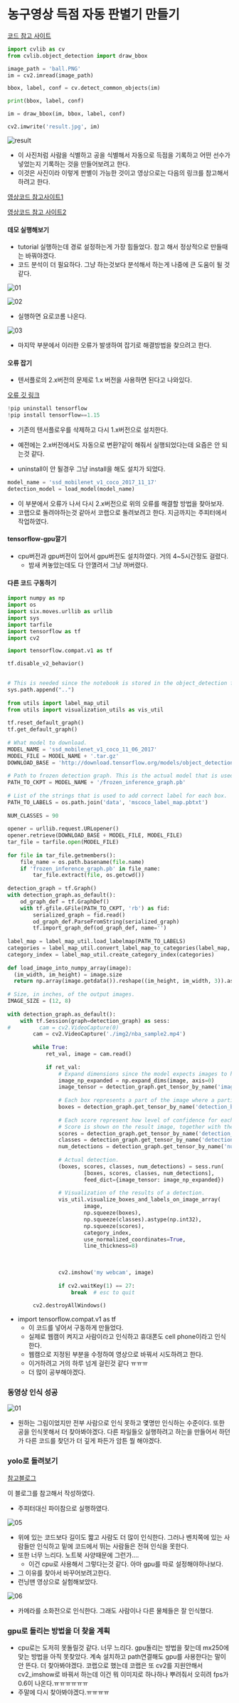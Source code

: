 # 농구영상 득점 자동 판별기 만들기

[코드 참고 사이트](https://bskyvision.com/678)

```python
import cvlib as cv
from cvlib.object_detection import draw_bbox

image_path = 'ball.PNG' 
im = cv2.imread(image_path)

bbox, label, conf = cv.detect_common_objects(im)

print(bbox, label, conf)

im = draw_bbox(im, bbox, label, conf) 

cv2.imwrite('result.jpg', im) 
```

![result](./img2/result.jpg)

- 이 사진처럼 사람을 식별하고 공을 식별해서 자동으로 득점을 기록하고 어떤 선수가 넣었는지 기록하는 것을 만들어보려고 한다.
- 이것은 사진이라 이렇게 판별이 가능한 것이고 영상으로는 다음의 링크를 참고해서 하려고 한다.

[영상코드 참고사이트1](https://m.blog.naver.com/PostView.nhn?blogId=gyurse&logNo=221182329076&proxyReferer=https:%2F%2Fwww.google.co.kr%2F)

[영상코드 참고 사이트2](https://hwangpy.tistory.com/3)

#### 데모 실행해보기

- tutorial 실행하는데 경로 설정하는게 가장 힘들었다. 참고 해서 정상적으로 만들때는 바꿔야겠다.
- 코드 분석이 더 필요하다. 그냥 하는것보다 분석해서 하는게 나중에 큰 도움이 될 것 같다.

![01](./img2/01.png)

![02](./img2/02.png)

- 실행하면 요로코롬 나온다.

![03](./img2/03.jpg)

- 마지막 부분에서 이러한 오류가 발생하여 잡기로 해결방법을 찾으려고 한다.

#### 오류 잡기

- 텐서플로의 2.x버전의 문제로 1.x 버전을 사용하면 된다고 나와있다.

[오류 깃 링크](https://github.com/tensorflow/models/issues/9304)

```python
!pip uninstall tensorflow
!pip install tensorflow==1.15
```

- 기존의 텐서플로우를 삭제하고 다시 1.x버전으로 설치한다.
- 예전에는 2.x버전에서도 자동으로 변환?같이 해줘서 실행되었다는데 요즘은 안 되는것 같다.

- uninstall이 안 될경우 그냥 install을 해도 설치가 되었다.

```python
model_name = 'ssd_mobilenet_v1_coco_2017_11_17'
detection_model = load_model(model_name)
```

- 이 부분에서 오류가 나서 다시 2.x버전으로 위의 오류를 해결할 방법을 찾아보자.
- 코랩으로 돌려야하는것 같아서 코랩으로 돌려보려고 한다. 지금까지는 주피터에서 작업하였다.

#### tensorflow-gpu깔기

- cpu버전과 gpu버전이 있어서 gpu버전도 설치하였다. 거의 4~5시간정도 걸렸다.
  - 밤새 켜놓았는데도 다 안껼려서 그냥 꺼버렸다.

#### 다른 코드 구동하기

```python
import numpy as np
import os
import six.moves.urllib as urllib
import sys
import tarfile
import tensorflow as tf
import cv2

import tensorflow.compat.v1 as tf 

tf.disable_v2_behavior()

 
# This is needed since the notebook is stored in the object_detection folder.
sys.path.append("..")
 
from utils import label_map_util
from utils import visualization_utils as vis_util
 
tf.reset_default_graph()
tf.get_default_graph()
 
# What model to download.
MODEL_NAME = 'ssd_mobilenet_v1_coco_11_06_2017'
MODEL_FILE = MODEL_NAME + '.tar.gz'
DOWNLOAD_BASE = 'http://download.tensorflow.org/models/object_detection/'
 
# Path to frozen detection graph. This is the actual model that is used for the object detection.
PATH_TO_CKPT = MODEL_NAME + '/frozen_inference_graph.pb'
 
# List of the strings that is used to add correct label for each box.
PATH_TO_LABELS = os.path.join('data', 'mscoco_label_map.pbtxt')
 
NUM_CLASSES = 90
 
opener = urllib.request.URLopener()
opener.retrieve(DOWNLOAD_BASE + MODEL_FILE, MODEL_FILE)
tar_file = tarfile.open(MODEL_FILE)
 
for file in tar_file.getmembers():
    file_name = os.path.basename(file.name)
    if 'frozen_inference_graph.pb' in file_name:
        tar_file.extract(file, os.getcwd())
 
detection_graph = tf.Graph()
with detection_graph.as_default():
    od_graph_def = tf.GraphDef()
    with tf.gfile.GFile(PATH_TO_CKPT, 'rb') as fid:
        serialized_graph = fid.read()
        od_graph_def.ParseFromString(serialized_graph)
        tf.import_graph_def(od_graph_def, name='')
        
label_map = label_map_util.load_labelmap(PATH_TO_LABELS)
categories = label_map_util.convert_label_map_to_categories(label_map, max_num_classes=NUM_CLASSES, use_display_name=True)
category_index = label_map_util.create_category_index(categories)
 
def load_image_into_numpy_array(image):
  (im_width, im_height) = image.size
  return np.array(image.getdata()).reshape((im_height, im_width, 3)).astype(np.uint8)
  
# Size, in inches, of the output images.
IMAGE_SIZE = (12, 8)
 
with detection_graph.as_default():
    with tf.Session(graph=detection_graph) as sess:
#         cam = cv2.VideoCapture(0)
        cam = cv2.VideoCapture('./img2/nba_sample2.mp4')
        
        while True:
            ret_val, image = cam.read()
            
            if ret_val:
                # Expand dimensions since the model expects images to have shape: [1, None, None, 3]
                image_np_expanded = np.expand_dims(image, axis=0)
                image_tensor = detection_graph.get_tensor_by_name('image_tensor:0')
                
                # Each box represents a part of the image where a particular object was detected.
                boxes = detection_graph.get_tensor_by_name('detection_boxes:0')
                
                # Each score represent how level of confidence for each of the objects.
                # Score is shown on the result image, together with the class label.
                scores = detection_graph.get_tensor_by_name('detection_scores:0')
                classes = detection_graph.get_tensor_by_name('detection_classes:0')
                num_detections = detection_graph.get_tensor_by_name('num_detections:0')
                
                # Actual detection.
                (boxes, scores, classes, num_detections) = sess.run(
                        [boxes, scores, classes, num_detections],
                        feed_dict={image_tensor: image_np_expanded})
                
                # Visualization of the results of a detection.
                vis_util.visualize_boxes_and_labels_on_image_array(
                        image,
                        np.squeeze(boxes),
                        np.squeeze(classes).astype(np.int32),
                        np.squeeze(scores),
                        category_index,
                        use_normalized_coordinates=True,
                        line_thickness=8)
               
            
                
                cv2.imshow('my webcam', image)
                
                if cv2.waitKey(1) == 27: 
                    break  # esc to quit
        
        cv2.destroyAllWindows()

```

- import tensorflow.compat.v1 as tf 
  - 이 코드를 넣어서 구동하게 만들었다.
  - 실제로 웹캠이 켜지고 사람이라고 인식하고 휴대폰도 cell phone이라고 인식한다.
  - 웹캠으로 지정된 부분을 수정하여 영상으로 바꿔서 시도하려고 한다.
  - 이거하려고 거의 하루 넘게 걸린것 같다 ㅠㅠㅠ
  - 더 많이 공부해야겠다.

### 동영상 인식 성공

![01](./img2/01.gif)

- 원하는 그림이었지만 전부 사람으로 인식 못하고 몇명만 인식하는 수준이다. 또한 공을 인식못해서 더 찾아봐야겠다. 다른 파일들오 실행하려고 하는을 만들어서 하던가 다른 코드를 찾던가 더 깊게 파든가 암튼 뭘 해야겠다.

### yolo로 돌려보기

[참고블로그](https://diy-project.tistory.com/124)

이 블로그를 참고해서 작성하였다.

- 주피터대신 파이참으로 실행하였다.

![05](./img2/05.gif)

- 위에 있는 코드보다 길이도 짧고 사람도 더 많이 인식한다. 그러나 벤치쪽에 있는 사람들만 인식하고 밑에 코드에서 뛰는 사람들은 전혀 인식을 못한다. 
- 또한 너무 느리다. 노트북 사양때문에 그런가....
  - 이건 cpu로 사용해서 그렇다는것 같다. 아마 gpu를 따로 설정해야하나보다.
- 그 이유를 찾아서 바꾸어보려고한다.
- 런닝맨 영상으로 실험해보았다.

![06](./img2/06.PNG)

- 카메라를 소화전으로 인식한다. 그래도 사람이나 다른 물체들은 잘 인식했다.

### gpu로 돌리는 방법을 더 찾을 계획

- cpu로는 도저히 못돌릴것 같다. 너무 느리다. gpu돌리는 방법을 찾는데 mx250에 맞는 방법을 아직 못찾았다. 계속 설치하고 path연결해도 gpu를 사용한다는 말이 안 뜬다. 더 찾아봐야겠다. 코랩으로 했는데 코랩은 또 cv2를 지원안해서 cv2_imshow로 바꿔서 하는데 이건 뭐 이미지로 하나하나 뿌려줘서 오히려 fps가 0.6이 나온다.ㅠㅠㅠㅠㅠㅠ
- 주말에 다시 찾아봐야겠다.ㅠㅠㅠㅠ